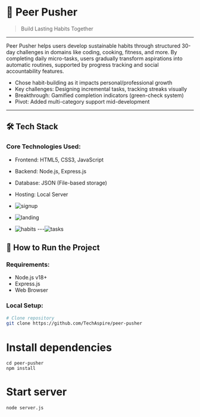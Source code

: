 # 🚀 Peer Pusher

> Build Lasting Habits Together

---
Peer Pusher helps users develop sustainable habits through structured 30-day challenges in domains like coding, cooking, fitness, and more. By completing daily micro-tasks, users gradually transform aspirations into automatic routines, supported by progress tracking and social accountability features.

- Chose habit-building as it impacts personal/professional growth
- Key challenges: Designing incremental tasks, tracking streaks visually
- Breakthrough: Gamified completion indicators (green-check system)
- Pivot: Added multi-category support mid-development

---

## 🛠️ Tech Stack

### Core Technologies Used:
- Frontend: HTML5, CSS3, JavaScript
- Backend: Node.js, Express.js
- Database: JSON (File-based storage)
- Hosting: Local Server


- ![signup](https://github.com/user-attachments/assets/4afe2b0c-9d50-47a6-9b84-af09459ad49e)
- ![landing](https://github.com/user-attachments/assets/ac7560b9-c53e-4f60-887a-01bcec0a5f03)
- ![habits](https://github.com/user-attachments/assets/dd233440-df3f-4682-a147-87a3f28a97e1)
---![tasks](https://github.com/user-attachments/assets/a8cdbd73-1eb3-4345-9b13-d09744cd9a29)





## 🧪 How to Run the Project

### Requirements:
- Node.js v18+
- Express.js
- Web Browser

### Local Setup:
```bash
# Clone repository
git clone https://github.com/TechAspire/peer-pusher
```
# Install dependencies
```
cd peer-pusher
npm install
```
# Start server
```
node server.js
```


